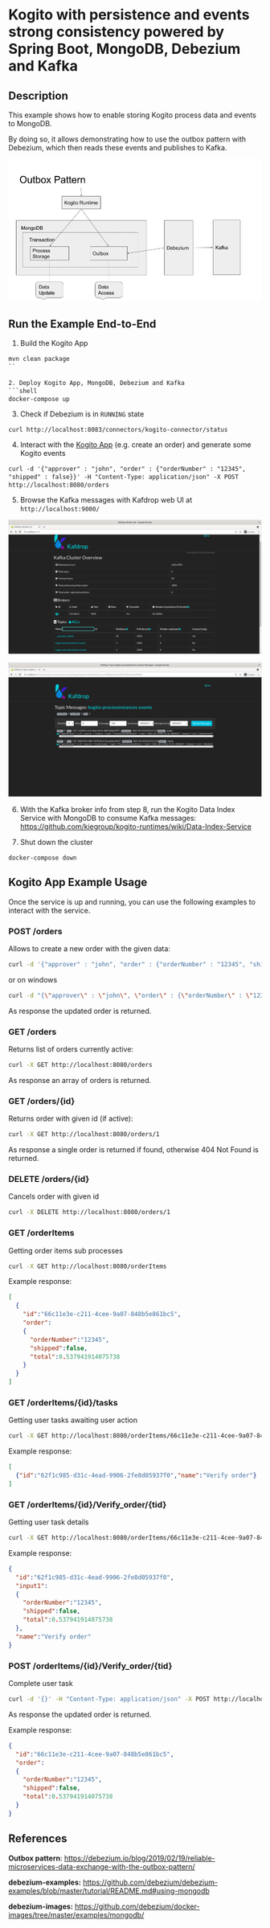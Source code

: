 # Kogito with persistence and events strong consistency powered by Spring Boot, MongoDB, Debezium and Kafka

## Description

This example shows how to enable storing Kogito process data and events to MongoDB.

By doing so, it allows demonstrating how to use the outbox pattern with Debezium, which then reads these events and publishes to Kafka.

<p align="center"><img src="docs/images/kogito_persistence_events_consistency.png"></p>

## Run the Example End-to-End

1. Build the Kogito App
```shell
mvn clean package
``

2. Deploy Kogito App, MongoDB, Debezium and Kafka
```shell
docker-compose up
```

3. Check if Debezium is in `RUNNING` state
```shell
curl http://localhost:8083/connectors/kogito-connector/status
```

4. Interact with the [Kogito App](#kogito-app-example-usage) (e.g. create an order) and generate some Kogito events
```shell
curl -d '{"approver" : "john", "order" : {"orderNumber" : "12345", "shipped" : false}}' -H "Content-Type: application/json" -X POST http://localhost:8080/orders
```

5. Browse the Kafka messages with Kafdrop web UI at `http://localhost:9000/`

<p align="center"><img src="docs/images/kafdrop_web_ui.png"></p>

<p align="center"><img src="docs/images/kafdrop_process_events_messages.png"></p>

6. With the Kafka broker info from step 8, run the Kogito Data Index Service with MongoDB to consume Kafka messages: https://github.com/kiegroup/kogito-runtimes/wiki/Data-Index-Service

7. Shut down the cluster
```shell
docker-compose down
```

## Kogito App Example Usage

Once the service is up and running, you can use the following examples to interact with the service.

### POST /orders

Allows to create a new order with the given data:

```sh
curl -d '{"approver" : "john", "order" : {"orderNumber" : "12345", "shipped" : false}}' -H "Content-Type: application/json" -X POST http://localhost:8080/orders
```
or on windows

```sh
curl -d "{\"approver\" : \"john\", \"order\" : {\"orderNumber\" : \"12345\", \"shipped\" : false}}" -H "Content-Type: application/json" -X POST http://localhost:8080/orders
```

As response the updated order is returned.

### GET /orders

Returns list of orders currently active:

```sh
curl -X GET http://localhost:8080/orders
```

As response an array of orders is returned.

### GET /orders/{id}

Returns order with given id (if active):

```sh
curl -X GET http://localhost:8080/orders/1
```

As response a single order is returned if found, otherwise 404 Not Found is returned.

### DELETE /orders/{id}

Cancels order with given id

```sh
curl -X DELETE http://localhost:8080/orders/1
```

### GET /orderItems

Getting order items sub processes

```sh
curl -X GET http://localhost:8080/orderItems
```
Example response:

```json
[
  {
    "id":"66c11e3e-c211-4cee-9a07-848b5e861bc5",
    "order":
    {
      "orderNumber":"12345",
      "shipped":false,
      "total":0.537941914075738
    }
  }
]
```

### GET /orderItems/{id}/tasks

Getting user tasks awaiting user action

```sh
curl -X GET http://localhost:8080/orderItems/66c11e3e-c211-4cee-9a07-848b5e861bc5/tasks?user=john
```
Example response:

```json
[
  {"id":"62f1c985-d31c-4ead-9906-2fe8d05937f0","name":"Verify order"}
]
```

### GET /orderItems/{id}/Verify_order/{tid}

Getting user task details

```sh
curl -X GET http://localhost:8080/orderItems/66c11e3e-c211-4cee-9a07-848b5e861bc5/Verify_order/62f1c985-d31c-4ead-9906-2fe8d05937f0?user=john
```
Example response:

```json
{
  "id":"62f1c985-d31c-4ead-9906-2fe8d05937f0",
  "input1":
  {
    "orderNumber":"12345",
    "shipped":false,
    "total":0.537941914075738
  },
  "name":"Verify order"
}
```

### POST /orderItems/{id}/Verify_order/{tid}

Complete user task

```sh
curl -d '{}' -H "Content-Type: application/json" -X POST http://localhost:8080/orderItems/66c11e3e-c211-4cee-9a07-848b5e861bc5/Verify_order/62f1c985-d31c-4ead-9906-2fe8d05937f0?user=john
```


As response the updated order is returned.

Example response:

```json
{
  "id":"66c11e3e-c211-4cee-9a07-848b5e861bc5",
  "order":
  {
    "orderNumber":"12345",
    "shipped":false,
    "total":0.537941914075738
  }
}
```

## References

**Outbox pattern**: https://debezium.io/blog/2019/02/19/reliable-microservices-data-exchange-with-the-outbox-pattern/

**debezium-examples:** https://github.com/debezium/debezium-examples/blob/master/tutorial/README.md#using-mongodb

**debezium-images:** https://github.com/debezium/docker-images/tree/master/examples/mongodb/
